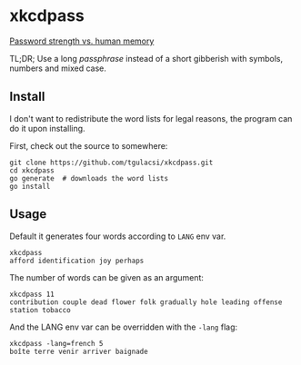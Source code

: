 # xkcdpass
[Password strength vs. human memory](https://xkcd.com/936/)

TL;DR; Use a long _passphrase_ instead of a short gibberish with symbols, numbers and mixed case.

## Install
I don't want to redistribute the word lists for legal reasons, the program can do it
upon installing.

First, check out the source to somewhere:

    git clone https://github.com/tgulacsi/xkcdpass.git
    cd xkcdpass
    go generate  # downloads the word lists
    go install 

## Usage
Default it generates four words according to `LANG` env var.

    xkcdpass
    afford identification joy perhaps

The number of words can be given as an argument:

    xkcdpass 11
    contribution couple dead flower folk gradually hole leading offense station tobacco 

And the LANG env var can be overridden with the `-lang` flag:

    xkcdpass -lang=french 5
    boîte terre venir arriver baignade

